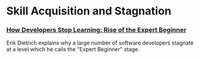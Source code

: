 # Skill Acquisition and Stagnation

### [How Developers Stop Learning: Rise of the Expert Beginner](https://daedtech.com/how-developers-stop-learning-rise-of-the-expert-beginner/)

Erik Dietrich explains why a large number of software developers stagnate at a level which he calls the "Expert Beginner" stage.
